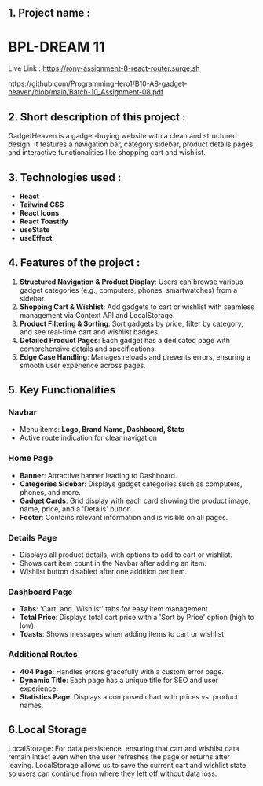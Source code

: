 
## 1. Project name :
# BPL-DREAM 11
Live Link : https://rony-assignment-8-react-router.surge.sh

https://github.com/ProgrammingHero1/B10-A8-gadget-heaven/blob/main/Batch-10_Assignment-08.pdf

## 2. Short description of this project :

GadgetHeaven is a gadget-buying website with a clean and structured design. It features a navigation bar, category sidebar, product details pages, and interactive functionalities like shopping cart and wishlist. 


## 3. Technologies used :

* **React** 
* **Tailwind CSS**
* **React Icons**
* **React Toastify**
* **useState**
* **useEffect**


## 4. Features of the project :

1. **Structured Navigation & Product Display**: Users can browse various gadget categories (e.g., computers, phones, smartwatches) from a sidebar.
2. **Shopping Cart & Wishlist**: Add gadgets to cart or wishlist with seamless management via Context API and LocalStorage.
3. **Product Filtering & Sorting**: Sort gadgets by price, filter by category, and see real-time cart and wishlist badges.
4. **Detailed Product Pages**: Each gadget has a dedicated page with comprehensive details and specifications.
5. **Edge Case Handling**: Manages reloads and prevents errors, ensuring a smooth user experience across pages.

## 5. Key Functionalities

### Navbar
- Menu items: **Logo, Brand Name, Dashboard, Stats**
- Active route indication for clear navigation

### Home Page
- **Banner**: Attractive banner leading to Dashboard.
- **Categories Sidebar**: Displays gadget categories such as computers, phones, and more.
- **Gadget Cards**: Grid display with each card showing the product image, name, price, and a 'Details' button.
- **Footer**: Contains relevant information and is visible on all pages.

### Details Page
- Displays all product details, with options to add to cart or wishlist.
- Shows cart item count in the Navbar after adding an item.
- Wishlist button disabled after one addition per item.

### Dashboard Page
- **Tabs**: 'Cart' and 'Wishlist' tabs for easy item management.
- **Total Price**: Displays total cart price with a 'Sort by Price' option (high to low).
- **Toasts**: Shows messages when adding items to cart or wishlist.

### Additional Routes
- **404 Page**: Handles errors gracefully with a custom error page.
- **Dynamic Title**: Each page has a unique title for SEO and user experience.
- **Statistics Page**: Displays a composed chart with prices vs. product names.

## 6.Local Storage
LocalStorage: For data persistence, ensuring that cart and wishlist data remain intact even when the user refreshes the page or returns after leaving. LocalStorage allows us to save the current cart and wishlist state, so users can continue from where they left off without data loss.